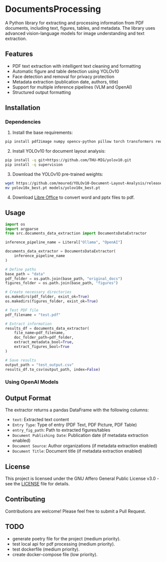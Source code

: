 # DocumentsProcessing

A Python library for extracting and processing information from PDF documents, including text, figures, tables, and metadata. The library uses advanced vision-language models for image understanding and text extraction.

## Features

- PDF text extraction with intelligent text cleaning and formatting
- Automatic figure and table detection using YOLOv10
- Face detection and removal for privacy protection
- Metadata extraction (publication date, authors, title)
- Support for multiple inference pipelines (VLM and OpenAI)
- Structured output formatting

## Installation

### Dependencies

1. Install the base requirements:
```bash
pip install pdf2image numpy opencv-python pillow torch transformers requests PyMuPDF pandas tqdm nltk
```

2. Install YOLOv10 for document layout analysis:
```bash
pip install -q git+https://github.com/THU-MIG/yolov10.git
pip install -q supervision
```

3. Download the YOLOv10 pre-trained weights:
```bash
wget https://github.com/moured/YOLOv10-Document-Layout-Analysis/releases/download/doclaynet_weights/yolov10x_best.pt
mv yolov10x_best.pt models/yolov10x_best.pt
```

4. Download [Libre Office](https://www.libreoffice.org) to convert word and pptx files to pdf.

## Usage

```python
import os
import argparse
from src.documents_data_extraction import DocumentsDataExtractor

inference_pipeline_name = Literal["Ollama", "OpenAI"]

documents_data_extractor = DocumentsDataExtractor(
    inference_pipeline_name
)

# Define paths
base_path = "data"
pdf_folder = os.path.join(base_path, "original_docs")
figures_folder = os.path.join(base_path, "figures")

# Create necessary directories
os.makedirs(pdf_folder, exist_ok=True)
os.makedirs(figures_folder, exist_ok=True)

# Test PDF file
pdf_filename = "test.pdf"

# Extract information
results_df = documents_data_extractor(
    file_name=pdf_filename,
    doc_folder_path=pdf_folder,
    extract_metadata_bool=True,
    extract_figures_bool=True
)

# Save results
output_path = "test_output.csv"
results_df.to_csv(output_path, index=False)
```

### Using OpenAI Models

## Output Format

The extractor returns a pandas DataFrame with the following columns:
- `text`: Extracted text content
- `Entry Type`: Type of entry (PDF Text, PDF Picture, PDF Table)
- `entry_fig_path`: Path to extracted figures/tables
- `Document Publishing Date`: Publication date (if metadata extraction enabled)
- `Document Source`: Author organizations (if metadata extraction enabled)
- `Document Title`: Document title (if metadata extraction enabled)

## License

This project is licensed under the GNU Affero General Public License v3.0 - see the [LICENSE](LICENSE) file for details.

## Contributing

Contributions are welcome! Please feel free to submit a Pull Request.

## TODO
- generate poetry file for the project (medium priority).
- test local api for pdf processing (medium priority).
- test dockerfile (medium priority).
- create docker-compose file (low priority).